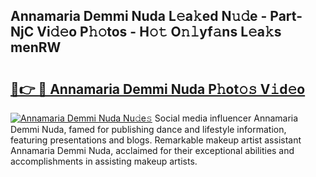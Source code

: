 ## Annamaria Demmi Nuda L𝚎a𝚔ed N𝚞𝚍e - Part-NjC Vi𝚍𝚎o P𝚑𝚘tos - H𝚘𝚝 O𝚗𝚕yf𝚊ns L𝚎a𝚔s menRW

# <h2><a href="http://kfav23.oniu.top/?m=Annamaria+Demmi+Nuda">🔗👉 🔴 Annamaria Demmi Nuda P𝚑ot𝚘𝚜 V𝚒d𝚎o</a></h2>

[![Annamaria Demmi Nuda Nu𝚍e𝚜](https://i.imgur.com/0qMVB7G.gif)](http://kfav23.oniu.top/?m=Annamaria+Demmi+Nuda)
Social media influencer Annamaria Demmi Nuda, famed for publishing dance and lifestyle information, featuring presentations and blogs. Remarkable makeup artist assistant Annamaria Demmi Nuda, acclaimed for their exceptional abilities and accomplishments in assisting makeup artists.  
